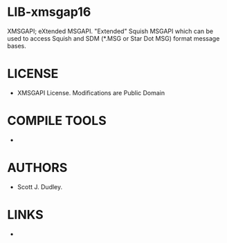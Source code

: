 # LIB-xmsgap16
XMSGAPI; eXtended MSGAPI.  "Extended" Squish MSGAPI which can be used to access Squish and SDM (*.MSG or Star Dot MSG) format message bases. 

LICENSE
===============
* XMSGAPI License. Modifications are Public Domain

COMPILE TOOLS
===============
* 
 
AUTHORS
===============
* Scott J. Dudley.

LINKS
===============
* 
